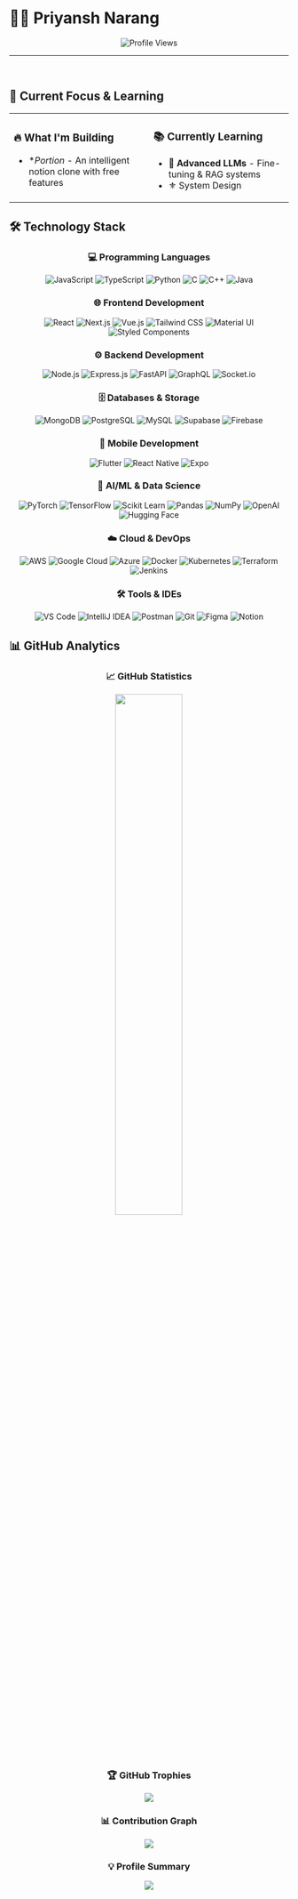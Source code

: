 # 👨‍💻 Priyansh Narang

<div align="center">

![Profile Views](https://komarev.com/ghpvc/?username=priyansh-narang2308&label=Profile%20Views&color=0e75b6&style=for-the-badge)

</div>

---

<br clear="right"/>

## 🎯 Current Focus & Learning

<table>
<tr>
<td width="50%">

### 🔥 What I'm Building
- **Portion* - An intelligent notion clone with free features

</td>
<td width="50%">

### 📚 Currently Learning
- 🧠 **Advanced LLMs** - Fine-tuning & RAG systems
- ⚜️ System Design

</td>
</tr>
</table>

## 🛠️ Technology Stack

<div align="center">

### 💻 Programming Languages
![JavaScript](https://img.shields.io/badge/JavaScript-F7DF1E?style=for-the-badge&logo=javascript&logoColor=black)
![TypeScript](https://img.shields.io/badge/TypeScript-007ACC?style=for-the-badge&logo=typescript&logoColor=white)
![Python](https://img.shields.io/badge/Python-3776AB?style=for-the-badge&logo=python&logoColor=white)
![C](https://img.shields.io/badge/C-A8B9CC?style=for-the-badge&logo=c&logoColor=white)
![C++](https://img.shields.io/badge/C++-00599C?style=for-the-badge&logo=c%2B%2B&logoColor=white)
![Java](https://img.shields.io/badge/Java-007396?style=for-the-badge&logo=java&logoColor=white)

### 🌐 Frontend Development
![React](https://img.shields.io/badge/React-20232A?style=for-the-badge&logo=react&logoColor=61DAFB)
![Next.js](https://img.shields.io/badge/Next.js-000000?style=for-the-badge&logo=next.js&logoColor=white)
![Vue.js](https://img.shields.io/badge/Vue.js-35495E?style=for-the-badge&logo=vue.js&logoColor=4FC08D)
![Tailwind CSS](https://img.shields.io/badge/Tailwind_CSS-38B2AC?style=for-the-badge&logo=tailwind-css&logoColor=white)
![Material UI](https://img.shields.io/badge/Material--UI-0081CB?style=for-the-badge&logo=material-ui&logoColor=white)
![Styled Components](https://img.shields.io/badge/styled--components-DB7093?style=for-the-badge&logo=styled-components&logoColor=white)

### ⚙️ Backend Development
![Node.js](https://img.shields.io/badge/Node.js-43853D?style=for-the-badge&logo=node.js&logoColor=white)
![Express.js](https://img.shields.io/badge/Express.js-404D59?style=for-the-badge&logo=express&logoColor=white)
![FastAPI](https://img.shields.io/badge/FastAPI-005571?style=for-the-badge&logo=fastapi&logoColor=white)
![GraphQL](https://img.shields.io/badge/GraphQL-E10098?style=for-the-badge&logo=graphql&logoColor=white)
![Socket.io](https://img.shields.io/badge/Socket.io-black?style=for-the-badge&logo=socket.io&badgeColor=010101)

### 🗄️ Databases & Storage
![MongoDB](https://img.shields.io/badge/MongoDB-4EA94B?style=for-the-badge&logo=mongodb&logoColor=white)
![PostgreSQL](https://img.shields.io/badge/PostgreSQL-316192?style=for-the-badge&logo=postgresql&logoColor=white)
![MySQL](https://img.shields.io/badge/MySQL-00000F?style=for-the-badge&logo=mysql&logoColor=white)
![Supabase](https://img.shields.io/badge/Supabase-3ECF8E?style=for-the-badge&logo=supabase&logoColor=white)
![Firebase](https://img.shields.io/badge/Firebase-039BE5?style=for-the-badge&logo=firebase&logoColor=white)

### 📱 Mobile Development
![Flutter](https://img.shields.io/badge/Flutter-02569B?style=for-the-badge&logo=flutter&logoColor=white)
![React Native](https://img.shields.io/badge/React_Native-20232A?style=for-the-badge&logo=react&logoColor=61DAFB)
![Expo](https://img.shields.io/badge/Expo-1C1E24?style=for-the-badge&logo=expo&logoColor=#D04A37)

### 🤖 AI/ML & Data Science
![PyTorch](https://img.shields.io/badge/PyTorch-EE4C2C?style=for-the-badge&logo=pytorch&logoColor=white)
![TensorFlow](https://img.shields.io/badge/TensorFlow-FF6F00?style=for-the-badge&logo=tensorflow&logoColor=white)
![Scikit Learn](https://img.shields.io/badge/scikit--learn-F7931E?style=for-the-badge&logo=scikit-learn&logoColor=white)
![Pandas](https://img.shields.io/badge/pandas-150458?style=for-the-badge&logo=pandas&logoColor=white)
![NumPy](https://img.shields.io/badge/numpy-013243?style=for-the-badge&logo=numpy&logoColor=white)
![OpenAI](https://img.shields.io/badge/OpenAI-74aa9c?style=for-the-badge&logo=openai&logoColor=white)
![Hugging Face](https://img.shields.io/badge/🤗_Hugging_Face-FFD21E?style=for-the-badge&logoColor=black)

### ☁️ Cloud & DevOps
![AWS](https://img.shields.io/badge/Amazon_AWS-232F3E?style=for-the-badge&logo=amazon-aws&logoColor=white)
![Google Cloud](https://img.shields.io/badge/Google_Cloud-4285F4?style=for-the-badge&logo=google-cloud&logoColor=white)
![Azure](https://img.shields.io/badge/Microsoft_Azure-0089D0?style=for-the-badge&logo=microsoft-azure&logoColor=white)
![Docker](https://img.shields.io/badge/Docker-2496ED?style=for-the-badge&logo=docker&logoColor=white)
![Kubernetes](https://img.shields.io/badge/Kubernetes-326CE5?style=for-the-badge&logo=kubernetes&logoColor=white)
![Terraform](https://img.shields.io/badge/Terraform-7B42BC?style=for-the-badge&logo=terraform&logoColor=white)
![Jenkins](https://img.shields.io/badge/Jenkins-D24939?style=for-the-badge&logo=jenkins&logoColor=white)

### 🛠️ Tools & IDEs
![VS Code](https://img.shields.io/badge/Visual_Studio_Code-0078D4?style=for-the-badge&logo=visual%20studio%20code&logoColor=white)
![IntelliJ IDEA](https://img.shields.io/badge/IntelliJ_IDEA-000000.svg?style=for-the-badge&logo=intellij-idea&logoColor=white)
![Postman](https://img.shields.io/badge/Postman-FF6C37?style=for-the-badge&logo=postman&logoColor=white)
![Git](https://img.shields.io/badge/Git-F05032?style=for-the-badge&logo=git&logoColor=white)
![Figma](https://img.shields.io/badge/Figma-F24E1E?style=for-the-badge&logo=figma&logoColor=white)
![Notion](https://img.shields.io/badge/Notion-000000?style=for-the-badge&logo=notion&logoColor=white)

</div>

## 📊 GitHub Analytics

<div align="center">
  
### 📈 GitHub Statistics
<img width="49%" src="https://github-readme-stats.vercel.app/api?username=priyansh-narang2308&show_icons=true&theme=tokyonight&count_private=true&include_all_commits=true&border_radius=20&hide_border=true" />

### 🏆 GitHub Trophies
<img src="https://github-trophies.vercel.app/?username=priyansh-narang2308&theme=tokyonight&no-frame=true&no-bg=true&margin-w=4&row=2&column=4" />

### 📊 Contribution Graph
<img src="https://github-readme-activity-graph.vercel.app/graph?username=priyansh-narang2308&custom_title=Priyansh's%20GitHub%20Activity%20Graph&bg_color=1a1b27&color=70a5fd&line=70a5fd&point=38bdae&area=true&hide_border=true" />

### 💡 Profile Summary
<img src="https://github-profile-summary-cards.vercel.app/api/cards/profile-details?username=priyansh-narang2308&theme=tokyonight" />

</div>

